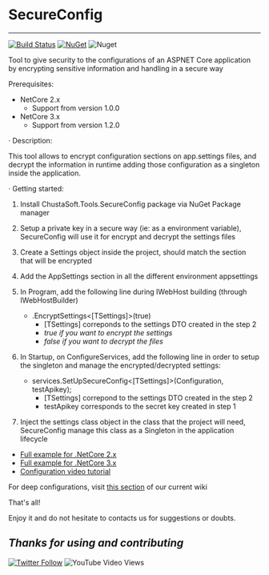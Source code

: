# SecureConfig
---
[![Build Status](https://dev.azure.com/chustasoft/BaseProfiler/_apis/build/status/Release/RELEASE%20-%20NuGet%20-%20ChustaSoft%20SecureConfig?branchName=master)](https://dev.azure.com/chustasoft/BaseProfiler/_build/latest?definitionId=17&branchName=master) [![NuGet](https://img.shields.io/nuget/v/ChustaSoft.Tools.SecureConfig )](https://www.nuget.org/packages/ChustaSoft.Tools.SecureConfig ) ![Nuget](https://img.shields.io/nuget/dt/ChustaSoft.Tools.SecureConfig?style=plastic)

Tool to give security to the configurations of an ASPNET Core application by encrypting sensitive information and handling in a secure way

Prerequisites:
- NetCore 2.x
  - Support from version 1.0.0
- NetCore 3.x
  - Support from version 1.2.0


· Description:

This tool allows to encrypt configuration sections on app.settings files, and decrypt the information in runtime adding those configuration as a singleton inside the application.


· Getting started:

1. Install ChustaSoft.Tools.SecureConfig package via NuGet Package manager

2. Setup a private key in a secure way (ie: as a environment variable), SecureConfig will use it for encrypt and decrypt the settings files

3. Create a Settings object inside the project, should match the section that will be encrypted

4. Add the AppSettings section in all the different environment appsettings

5. In Program, add the following line during IWebHost building (through IWebHostBuilder)
   	-   .EncryptSettings<[TSettings]>(true) 
		-   [TSettings] correponds to the settings DTO created in the step 2
		-   _true if you want to encrypt the settings_
		-   _false if you want to decrypt the files_

6. In Startup, on ConfigureServices, add the following line in order to setup the singleton and manage the encrypted/decrypted settings:
	-   services.SetUpSecureConfig<[TSettings]>(Configuration, testApikey);
		-   [TSettings] correpond to the settings DTO created in the step 2
		-   testApikey corresponds to the secret key created in step 1
	
7. Inject the settings class object in the class that the project will need, SecureConfig manage this class as a Singleton in the application lifecycle

- [Full example for .NetCore 2.x](https://github.com/ChustaSoft/SecureConfig/tree/master/ChustaSoft.Tools.SecureConfig.NetCore2.TestApi)
- [Full example for .NetCore 3.x](https://github.com/ChustaSoft/SecureConfig/tree/master/ChustaSoft.Tools.SecureConfig.NetCore3.TestApi)
- [Configuration video tutorial](https://twitter.com/ChustaSoft/status/1198636624340488192)


For deep configurations, visit [this section](https://github.com/ChustaSoft/SecureConfig/wiki#deep-configuration) of our current wiki

That's all!

Enjoy it and do not hesitate to contacts us for suggestions or doubts.

*Thanks for using and contributing*
---
[![Twitter Follow](https://img.shields.io/twitter/follow/ChustaSoft?label=Follow%20us&style=social)](https://twitter.com/ChustaSoft)
![YouTube Video Views](https://img.shields.io/youtube/views/-7MBpqpr4ko?style=social)
